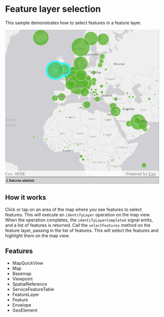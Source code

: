 # Feature layer selection

This sample demonstrates how to select features in a feature layer.

![](screenshot.png)

## How it works

Click or tap on an area of the map where you see features to select features. This will execute an `identifyLayer` operation on the map view. When the operation completes, the `identifyLayerCompleted` signal emits, and a list of features is returned. Call the `selectFeatures` method on the feature layer, passing in the list of features. This will select the features and highlight them on the map view.

## Features
- MapQuickView
- Map
- Basemap
- Viewpoint
- SpatialReference
- ServiceFeatureTable
- FeatureLayer
- Feature
- Envelope
- GeoElement

